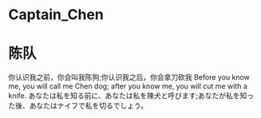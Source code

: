 # Captain_Chen
# 陈队
你认识我之前，你会叫我陈狗;你认识我之后，你会拿刀砍我
Before you know me, you will call me Chen dog; after you know me, you will cut me with a knife.
あなたは私を知る前に、あなたは私を陳犬と呼びます;あなたが私を知った後、あなたはナイフで私を切るでしょう。

